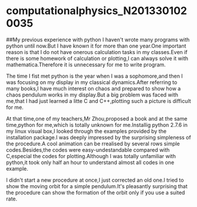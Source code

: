 # computationalphysics_N2013301020035
##My previous experience with python
I haven't wrote many programs with python until now.But I have known it for more than one year.One important reason is that I do not have onerous calculation tasks in my classes.Even if there is some homework of calculation or plotting,I can always solve it with mathematica.Therefore it is unnecessary for me to write program.

The time I fist met python is the year when I was a sophomore,and then I was focusing on my display in my classical dynamics.After referring to many books,I have much interest on chaos and prepared to show how a chaos pendulum works in my display.But a big problem was faced with me,that I had just learned a litte C and C++,plotting such a picture is difficult for me.

At that time,one of my teachers,Mr Zhou,proposed a book and at the same time,python for me,which is totally unknown for me.Installig python 2.7.6 in my linux visual box,I looked through the examples provided by the installation package.I was deeply impressed by the surprising simpleness of the procedure.A cool animation can be rrealised by several rows simple codes.Besides,the codes were easy-undestandable compared with C,especial the codes for plotting.Although I was totally unfamiliar with python,it took only half an hour to understand almost all codes in one example.

I didn't start a new procedure at once,I just corrected an old one.I tried to show the moving orbit for a simple pendulum.It's pleasantly surprising that the procedure can show the formation of the orbit only if you use a suited rate.
